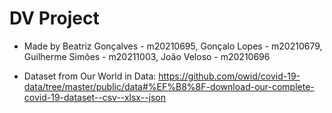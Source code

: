 # DV Project
- Made by Beatriz Gonçalves - m20210695, Gonçalo Lopes - m20210679, Guilherme Simões - m20211003, João Veloso - m20210696

- Dataset from Our World in Data: https://github.com/owid/covid-19-data/tree/master/public/data#%EF%B8%8F-download-our-complete-covid-19-dataset--csv--xlsx--json